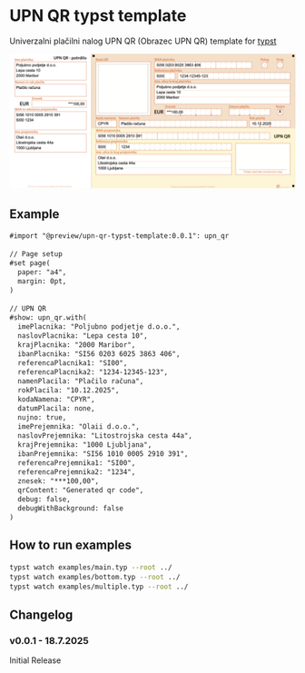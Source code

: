 # UPN QR typst template

Univerzalni plačilni nalog UPN QR (Obrazec UPN QR) template for [typst](https://typst.app/docs/)

![Preview](/thumbnail.png)

## Example

```typ
#import "@preview/upn-qr-typst-template:0.0.1": upn_qr

// Page setup
#set page(
  paper: "a4",
  margin: 0pt,
)

// UPN QR
#show: upn_qr.with(
  imePlacnika: "Poljubno podjetje d.o.o.",
  naslovPlacnika: "Lepa cesta 10",
  krajPlacnika: "2000 Maribor",
  ibanPlacnika: "SI56 0203 6025 3863 406",
  referencaPlacnika1: "SI00",
  referencaPlacnika2: "1234-12345-123",
  namenPlacila: "Plačilo računa",
  rokPlacila: "10.12.2025",
  kodaNamena: "CPYR",
  datumPlacila: none,
  nujno: true,
  imePrejemnika: "Olaii d.o.o.",
  naslovPrejemnika: "Litostrojska cesta 44a",
  krajPrejemnika: "1000 Ljubljana",
  ibanPrejemnika: "SI56 1010 0005 2910 391",
  referencaPrejemnika1: "SI00",
  referencaPrejemnika2: "1234",
  znesek: "***100,00",
  qrContent: "Generated qr code",
  debug: false,
  debugWithBackground: false
)
```

## How to run examples

```bash
typst watch examples/main.typ --root ../
typst watch examples/bottom.typ --root ../
typst watch examples/multiple.typ --root ../
```

## Changelog

### **v0.0.1** - 18.7.2025

Initial Release
